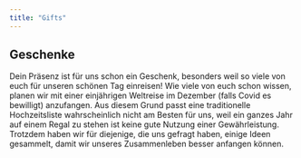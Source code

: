 ```yaml
---
title: "Gifts"
---
```


## Geschenke

Dein Präsenz ist für uns schon ein Geschenk, besonders weil so viele von euch für unseren schönen Tag einreisen! Wie viele von euch schon wissen, planen wir mit einer einjährigen Weltreise im Dezember (falls Covid es bewilligt) anzufangen. Aus diesem Grund passt eine traditionelle Hochzeitsliste wahrscheinlich nicht am Besten für uns, weil ein ganzes Jahr auf einem Regal zu stehen ist keine gute Nutzung einer Gewährleistung. Trotzdem haben wir für diejenige, die uns gefragt haben, einige Ideen gesammelt, damit wir unseres Zusammenleben besser anfangen können.
